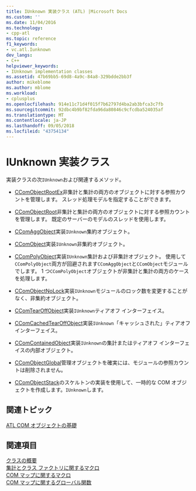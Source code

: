 ```yaml
---
title: IUnknown 実装クラス (ATL) |Microsoft Docs
ms.custom: ''
ms.date: 11/04/2016
ms.technology:
- cpp-atl
ms.topic: reference
f1_keywords:
- vc.atl.Iunknown
dev_langs:
- C++
helpviewer_keywords:
- IUnknown implementation classes
ms.assetid: 47b69bb5-69d8-4a9c-84a8-329bdde2bb3f
author: mikeblome
ms.author: mblome
ms.workload:
- cplusplus
ms.openlocfilehash: 914e11c71d4f015f7b62797d4ba2ab3bfca3c7fb
ms.sourcegitcommit: 92dbc4b9bf82fda96da80846c9cfcdba524035af
ms.translationtype: MT
ms.contentlocale: ja-JP
ms.lasthandoff: 09/05/2018
ms.locfileid: "43754134"
---
```

# <a name="iunknown-implementation-classes"></a>IUnknown 実装クラス

実装クラスの次`IUnknown`および関連するメソッド。

- [CComObjectRootEx](../atl/reference/ccomobjectrootex-class.md)非集計と集計の両方のオブジェクトに対する参照カウントを管理します。 スレッド処理モデルを指定することができます。

- [CComObjectRoot](../atl/reference/ccomobjectroot-class.md)非集計と集計の両方のオブジェクトに対する参照カウントを管理します。 既定のサーバーのモデルのスレッドを使用します。

- [CComAggObject](../atl/reference/ccomaggobject-class.md)実装`IUnknown`集約オブジェクト。

- [CComObject](../atl/reference/ccomobject-class.md)実装`IUnknown`非集約オブジェクト。

- [CComPolyObject](../atl/reference/ccompolyobject-class.md)実装`IUnknown`集計および非集計オブジェクト。 使用して`CComPolyObject`両方が回避されます`CComAggObject`と`CComObject`モジュールでします。 1 つ`CComPolyObject`オブジェクトが非集計と集計の両方のケースを処理します。

- [CComObjectNoLock](../atl/reference/ccomobjectnolock-class.md)実装`IUnknown`モジュールのロック数を変更することがなく、非集約オブジェクト。

- [CComTearOffObject](../atl/reference/ccomtearoffobject-class.md)実装`IUnknown`ティアオフ インターフェイス。

- [CComCachedTearOffObject](../atl/reference/ccomcachedtearoffobject-class.md)実装`IUnknown`「キャッシュされた」ティアオフ インターフェイス。

- [CComContainedObject](../atl/reference/ccomcontainedobject-class.md)実装`IUnknown`の集計またはティアオフ インターフェイスの内部オブジェクト。

- [CComObjectGlobal](../atl/reference/ccomobjectglobal-class.md)管理オブジェクトを確実には、モジュールの参照カウントは削除されません。

- [CComObjectStack](../atl/reference/ccomobjectstack-class.md)のスケルトンの実装を使用して、一時的な COM オブジェクトを作成します。`IUnknown`します。

## <a name="related-articles"></a>関連トピック

[ATL COM オブジェクトの基礎](../atl/fundamentals-of-atl-com-objects.md)

## <a name="see-also"></a>関連項目

[クラスの概要](../atl/atl-class-overview.md)   
[集計とクラス ファクトリに関するマクロ](../atl/reference/aggregation-and-class-factory-macros.md)   
[COM マップに関するマクロ](../atl/reference/com-map-macros.md)   
[COM マップに関するグローバル関数](../atl/reference/com-map-global-functions.md)

